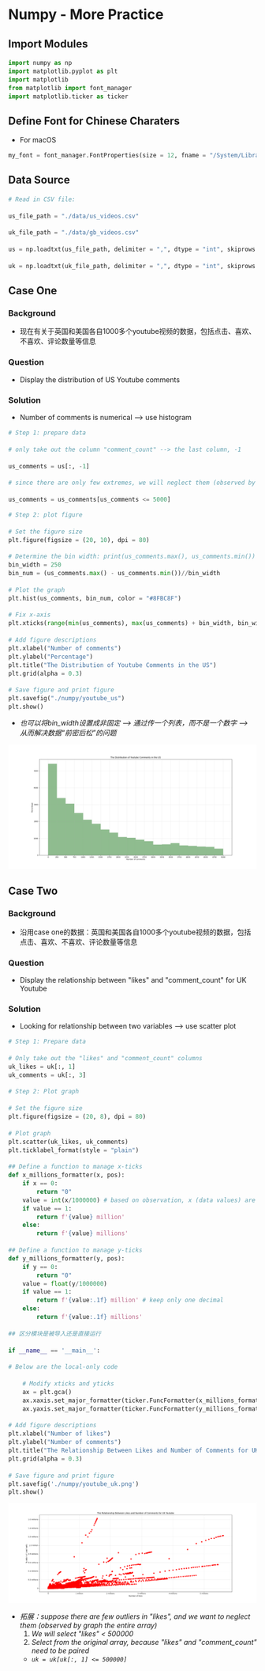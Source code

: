 # Numpy - More Practice

## Import Modules
```python
import numpy as np
import matplotlib.pyplot as plt
import matplotlib
from matplotlib import font_manager 
import matplotlib.ticker as ticker
```

## Define Font for Chinese Charaters 
- For macOS

```python
my_font = font_manager.FontProperties(size = 12, fname = "/System/Library/Fonts/Hiragino Sans GB.ttc")
```

## Data Source
```python
# Read in CSV file: 

us_file_path = "./data/us_videos.csv"

uk_file_path = "./data/gb_videos.csv"

us = np.loadtxt(us_file_path, delimiter = ",", dtype = "int", skiprows = 1)

uk = np.loadtxt(uk_file_path, delimiter = ",", dtype = "int", skiprows = 1)
```

## Case One
### Background
- 现在有关于英国和美国各自1000多个youtube视频的数据，包括点击、喜欢、不喜欢、评论数量等信息

### Question
- Display the distribution of US Youtube comments 

### Solution
- Number of comments is numerical --> use histogram 

```python
# Step 1: prepare data

# only take out the column "comment_count" --> the last column, -1 

us_comments = us[:, -1] 

# since there are only few extremes, we will neglect them (observed by graph the entire data) --> select "comment_count" < 50000

us_comments = us_comments[us_comments <= 5000] 
```
```python
# Step 2: plot figure

# Set the figure size
plt.figure(figsize = (20, 10), dpi = 80)

# Determine the bin width: print(us_comments.max(), us_comments.min())
bin_width = 250
bin_num = (us_comments.max() - us_comments.min())//bin_width

# Plot the graph 
plt.hist(us_comments, bin_num, color = "#8FBC8F")

# Fix x-axis 
plt.xticks(range(min(us_comments), max(us_comments) + bin_width, bin_width))

# Add figure descriptions
plt.xlabel("Number of comments")
plt.ylabel("Percentage")
plt.title("The Distribution of Youtube Comments in the US")
plt.grid(alpha = 0.3)

# Save figure and print figure
plt.savefig("./numpy/youtube_us")
plt.show()
```

- *也可以将bin_width设置成非固定 --> 通过传一个列表，而不是一个数字 --> 从而解决数据“前密后松”的问题* 

![alt text](num/youtube_us.png)


## Case Two
### Background
- 沿用case one的数据：英国和美国各自1000多个youtube视频的数据，包括点击、喜欢、不喜欢、评论数量等信息

### Question
- Display the relationship between "likes" and "comment_count" for UK Youtube

### Solution
- Looking for relationship between two variables --> use scatter plot

```python
# Step 1: Prepare data

# Only take out the "likes" and "comment_count" columns
uk_likes = uk[:, 1]
uk_comments = uk[:, 3]

# Step 2: Plot graph

# Set the figure size
plt.figure(figsize = (20, 8), dpi = 80)

# Plot graph 
plt.scatter(uk_likes, uk_comments)
plt.ticklabel_format(style = "plain")

## Define a function to manage x-ticks
def x_millions_formatter(x, pos):
    if x == 0: 
        return "0"
    value = int(x/1000000) # based on observation, x (data values) are very large. It is approriate to keep it as integer
    if value == 1:
        return f'{value} million'
    else:
        return f'{value} millions'

## Define a function to manage y-ticks
def y_millions_formatter(y, pos):
    if y == 0: 
        return "0"
    value = float(y/1000000)
    if value == 1:
        return f'{value:.1f} million' # keep only one decimal
    else:
        return f'{value:.1f} millions'

## 区分模块是被导入还是直接运行

if __name__ == '__main__':

# Below are the local-only code

    # Modify xticks and yticks
    ax = plt.gca()
    ax.xaxis.set_major_formatter(ticker.FuncFormatter(x_millions_formatter))
    ax.yaxis.set_major_formatter(ticker.FuncFormatter(y_millions_formatter))

# Add figure descriptions
plt.xlabel("Number of likes")
plt.ylabel("Number of comments")
plt.title("The Relationship Between Likes and Number of Comments for UK Youtube")
plt.grid(alpha = 0.3)

# Save figure and print figure
plt.savefig('./numpy/youtube_uk.png')
plt.show()
```
![alt text](num/youtube_uk.png)


- *拓展：suppose there are few outliers in "likes", and we want to neglect them (observed by graph the entire array)*
    1. *We will select "likes" < 500000*
    2. *Select from the original array, because "likes" and "comment_count" need to be paired*
    - *```uk = uk[uk[:, 1] <= 500000]```*
